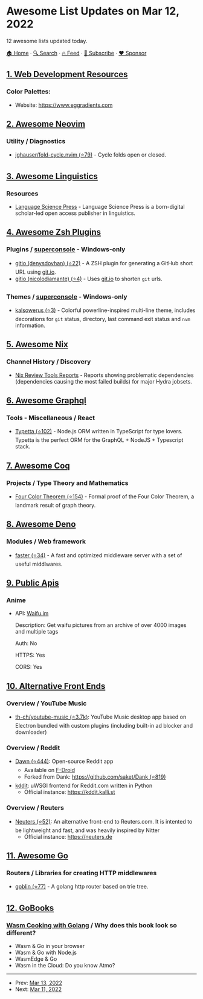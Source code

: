 # Awesome List Updates on Mar 12, 2022

12 awesome lists updated today.

[🏠 Home](/README.md) · [🔍 Search](https://www.trackawesomelist.com/search/) · [🔥 Feed](https://www.trackawesomelist.com/rss.xml) · [📮 Subscribe](https://trackawesomelist.us17.list-manage.com/subscribe?u=d2f0117aa829c83a63ec63c2f&id=36a103854c) · [❤️  Sponsor](https://github.com/sponsors/theowenyoung)



## [1. Web Development Resources](/content/markodenic/web-development-resources/README.md)

### Color Palettes:

- Website: <https://www.eggradients.com>



## [2. Awesome Neovim](/content/rockerBOO/awesome-neovim/README.md)

### Utility / Diagnostics

*   [jghauser/fold-cycle.nvim (⭐79)](https://github.com/jghauser/fold-cycle.nvim) - Cycle folds open or closed.

## [3. Awesome Linguistics](/content/theimpossibleastronaut/awesome-linguistics/README.md)

### Resources

*   [Language Science Press](https://langsci-press.org/) - Language Science Press is a born-digital scholar-led open access publisher in linguistics.

## [4. Awesome Zsh Plugins](/content/unixorn/awesome-zsh-plugins/README.md)

### Plugins / [superconsole](https://github.com/alexchmykhalo/superconsole) - Windows-only

*   [gitio (denysdovhan) (⭐22)](https://github.com/denysdovhan/gitio-zsh) - A ZSH plugin for generating a GitHub short URL using [git.io](https://git.io).
*   [gitio (nicolodiamante) (⭐4)](https://github.com/nicolodiamante/gitio) - Uses [git.io](https://git.io/) to shorten `git` urls.

### Themes / [superconsole](https://github.com/alexchmykhalo/superconsole) - Windows-only

*   [kalsowerus (⭐3)](https://github.com/kalsowerus/kalsowerus.zsh-theme) - Colorful powerline-inspired multi-line theme, includes decorations for `git` status, directory, last command exit status and `nvm` information.

## [5. Awesome Nix](/content/nix-community/awesome-nix/README.md)

### Channel History / Discovery

*   [Nix Review Tools Reports](https://malob.github.io/nix-review-tools-reports/) - Reports showing problematic dependencies (dependencies causing the most failed builds) for major Hydra jobsets.

## [6. Awesome Graphql](/content/chentsulin/awesome-graphql/README.md)

### Tools - Miscellaneous / React

*   [Typetta (⭐102)](https://github.com/twinlogix/typetta) - Node.js ORM written in TypeScript for type lovers. Typetta is the perfect ORM for the GraphQL + NodeJS + Typescript stack.

## [7. Awesome Coq](/content/coq-community/awesome-coq/README.md)

### Projects / Type Theory and Mathematics

*   [Four Color Theorem (⭐154)](https://github.com/coq-community/fourcolor) - Formal proof of the Four Color Theorem, a landmark result of graph theory.

## [8. Awesome Deno](/content/denolib/awesome-deno/README.md)

### Modules / Web framework

*   [faster (⭐34)](https://github.com/hviana/faster) - A fast and optimized middleware server with a set of useful middlwares.

## [9. Public Apis](/content/public-apis/public-apis/README.md)

### Anime

- API: [Waifu.im](https://waifu.im/docs)

  Description: Get waifu pictures from an archive of over 4000 images and multiple tags

  Auth: No

  HTTPS: Yes

  CORS: Yes



## [10. Alternative Front Ends](/content/mendel5/alternative-front-ends/README.md)

### Overview / YouTube Music

*   [th-ch/youtube-music (⭐3.7k)](https://github.com/th-ch/youtube-music): YouTube Music desktop app based on Electron bundled with custom plugins (including built-in ad blocker and downloader)

### Overview / Reddit

*   [Dawn (⭐444)](https://github.com/Tunous/Dawn): Open-source Reddit app
    *   Available on [F-Droid](https://f-droid.org/en/packages/me.thanel.dank)
    *   Forked from Dank: [https://github.com/saket/Dank (⭐819)](https://github.com/saket/Dank)
*   [kddit](https://git.kalli.st/kallist/kddit-spaghetti): uWSGI frontend for Reddit.com written in Python
    *   Official instance: <https://kddit.kalli.st>

### Overview / Reuters

*   [Neuters (⭐52)](https://github.com/HookedBehemoth/neuters): An alternative front-end to Reuters.com. It is intented to be lightweight and fast, and was heavily inspired by Nitter
    *   Official instance: <https://neuters.de>

## [11. Awesome Go](/content/avelino/awesome-go/README.md)

### Routers / Libraries for creating HTTP middlewares

*   [goblin (⭐77)](https://github.com/bmf-san/goblin) - A golang http router based on trie tree.

## [12. GoBooks](/content/dariubs/GoBooks/README.md)

### [Wasm Cooking with Golang](https://k33g.gumroad.com/l/wasmcooking) / Why does this book look so different?

*   Wasm & Go in your browser
*   Wasm & Go with Node.js
*   WasmEdge & Go
*   Wasm in the Cloud: Do you know Atmo?

---

- Prev: [Mar 13, 2022](/content/2022/03/13/README.md)
- Next: [Mar 11, 2022](/content/2022/03/11/README.md)